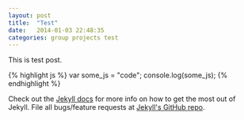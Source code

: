 ```yaml
---
layout: post
title:  "Test"
date:   2014-01-03 22:48:35
categories: group projects test
---
```


This is test post.

{% highlight js %}
var some_js = "code";
console.log(some_js);
{% endhighlight %}

Check out the [Jekyll docs][jekyll] for more info on how to get the most out of Jekyll. File all bugs/feature requests at [Jekyll's GitHub repo][jekyll-gh].

[jekyll-gh]: https://github.com/mojombo/jekyll
[jekyll]:    http://jekyllrb.com
